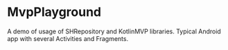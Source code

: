 # MvpPlayground
 A demo of usage of SHRepository and KotlinMVP libraries. Typical Android app with several Activities and Fragments.
